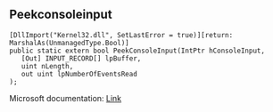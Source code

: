 ## Peekconsoleinput

```
[DllImport("Kernel32.dll", SetLastError = true)][return: MarshalAs(UnmanagedType.Bool)]
public static extern bool PeekConsoleInput(IntPtr hConsoleInput,
   [Out] INPUT_RECORD[] lpBuffer,
   uint nLength,
   out uint lpNumberOfEventsRead
);
```

Microsoft documentation: [Link](https://docs.microsoft.com/en-us/windows/console/peekconsoleinput)
